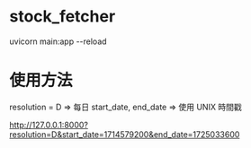 # stock_fetcher
uvicorn main:app --reload


# 使用方法
resolution = D  => 每日
start_date, end_date => 使用 UNIX 時間戳

http://127.0.0.1:8000?resolution=D&start_date=1714579200&end_date=1725033600